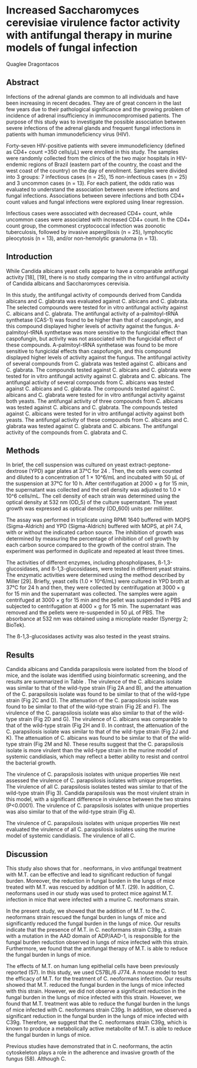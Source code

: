 # Increased Saccharomyces cerevisiae virulence factor activity with antifungal therapy in murine models of fungal infection
Quaglee Dragontacos


## Abstract
Infections of the adrenal glands are common to all individuals and have been increasing in recent decades. They are of great concern in the last few years due to their pathological significance and the growing problem of incidence of adrenal insufficiency in immunocompromised patients. The purpose of this study was to investigate the possible association between severe infections of the adrenal glands and frequent fungal infections in patients with human immunodeficiency virus (HIV).

Forty-seven HIV-positive patients with severe immunodeficiency (defined as CD4+ count =350 cells/µL) were enrolled in this study. The samples were randomly collected from the clinics of the two major hospitals in HIV-endemic regions of Brazil (eastern part of the country, the coast and the west coast of the country) on the day of enrollment. Samples were divided into 3 groups: 7 infectious cases (n = 25), 15 non-infectious cases (n = 25) and 3 uncommon cases (n = 13). For each patient, the odds ratio was evaluated to understand the association between severe infections and fungal infections. Associations between severe infections and both CD4+ count values and fungal infections were explored using linear regression.

Infectious cases were associated with decreased CD4+ count, while uncommon cases were associated with increased CD4+ count. In the CD4+ count group, the commonest cryptococcal infection was zoonotic tuberculosis, followed by invasive aspergillosis (n = 25), lymphocytic pleocytosis (n = 13), and/or non-hemolytic granuloma (n = 13).


## Introduction
While Candida albicans yeast cells appear to have a comparable antifungal activity [18], [19], there is no study comparing the in vitro antifungal activity of Candida albicans and Saccharomyces cerevisia.

In this study, the antifungal activity of compounds derived from Candida albicans and C. glabrata was evaluated against C. albicans and C. glabrata. The selected compounds were tested for in vitro antifungal activity against C. albicans and C. glabrata. The antifungal activity of a-palmitoyl-tRNA synthetase (CAS-1) was found to be higher than that of caspofungin, and this compound displayed higher levels of activity against the fungus. A-palmitoyl-tRNA synthetase was more sensitive to the fungicidal effect than caspofungin, but activity was not associated with the fungicidal effect of these compounds. A-palmitoyl-tRNA synthetase was found to be more sensitive to fungicidal effects than caspofungin, and this compound displayed higher levels of activity against the fungus. The antifungal activity of several compounds from C. glabrata was tested against C. albicans and C. glabrata. The compounds tested against C. albicans and C. glabrata were tested for in vitro antifungal activity against C. glabrata and C. albicans. The antifungal activity of several compounds from C. albicans was tested against C. albicans and C. glabrata. The compounds tested against C. albicans and C. glabrata were tested for in vitro antifungal activity against both yeasts. The antifungal activity of three compounds from C. albicans was tested against C. albicans and C. glabrata. The compounds tested against C. albicans were tested for in vitro antifungal activity against both yeasts. The antifungal activity of these compounds from C. albicans and C. glabrata was tested against C. glabrata and C. albicans. The antifungal activity of the compounds from C. glabrata and C.


## Methods
In brief, the cell suspension was cultured on yeast extract-peptone-dextrose (YPD) agar plates at 37°C for 24 . Then, the cells were counted and diluted to a concentration of 1 × 10^6/mL and incubated with 50 µL of the suspension at 37°C for 10 h. After centrifugation at 2000 × g for 15 min, the supernatant was collected and the cell density was adjusted to 1.0 × 10^6 cells/mL. The cell density of each strain was determined using the optical density at 532 nm (OD_5) of the culture supernatant. The yeast growth was expressed as optical density (OD_600) units per milliliter.

The assay was performed in triplicate using RPMI 1640 buffered with MOPS (Sigma-Aldrich) and YPD (Sigma-Aldrich) buffered with MOPS, at pH 7.4, with or without the indicated carbon source. The inhibition of growth was determined by measuring the percentage of inhibition of cell growth by each carbon source compared to the growth of the control strain. The experiment was performed in duplicate and repeated at least three times.

The activities of different enzymes, including phospholipases, ß-1,3-glucosidases, and ß-1,3-glucosidases, were tested in different yeast strains. The enzymatic activities were determined using the method described by Miller [29]. Briefly, yeast cells (1.0 × 10^6/mL) were cultured in YPD broth at 37°C for 24 h and then, they were collected by centrifugation at 3000 × g for 15 min and the supernatant was collected. The samples were again centrifuged at 3000 × g for 15 min and the pellet was suspended in PBS and subjected to centrifugation at 4000 × g for 15 min. The supernatant was removed and the pellets were re-suspended in 50 µL of PBS. The absorbance at 532 nm was obtained using a microplate reader (Synergy 2; BioTek).

The ß-1,3-glucosidases activity was also tested in the yeast strains.


## Results
Candida albicans and Candida parapsilosis were isolated from the blood of mice, and the isolate was identified using bioinformatic screening, and the results are summarized in Table . The virulence of the C. albicans isolate was similar to that of the wild-type strain (Fig 2A and B), and the attenuation of the C. parapsilosis isolate was found to be similar to that of the wild-type strain (Fig 2C and D). The attenuation of the C. parapsilosis isolate was found to be similar to that of the wild-type strain (Fig 2E and F). The virulence of the C. parapsilosis isolate was also similar to that of the wild-type strain (Fig 2D and G). The virulence of C. albicans was comparable to that of the wild-type strain (Fig 2H and I). In contrast, the attenuation of the C. parapsilosis isolate was similar to that of the wild-type strain (Fig 2J and K). The attenuation of C. albicans was found to be similar to that of the wild-type strain (Fig 2M and N). These results suggest that the C. parapsilosis isolate is more virulent than the wild-type strain in the murine model of systemic candidiasis, which may reflect a better ability to resist and control the bacterial growth.

The virulence of C. parapsilosis isolates with unique properties
We next assessed the virulence of C. parapsilosis isolates with unique properties. The virulence of all C. parapsilosis isolates tested was similar to that of the wild-type strain (Fig 3). Candida parapsilosis was the most virulent strain in this model, with a significant difference in virulence between the two strains (P<0.0001). The virulence of C. parapsilosis isolates with unique properties was also similar to that of the wild-type strain (Fig 4).

The virulence of C. parapsilosis isolates with unique properties
We next evaluated the virulence of all C. parapsilosis isolates using the murine model of systemic candidiasis. The virulence of all C.


## Discussion
This study also shows that for . neoformans, in vivo antifungal treatment with M.T. can be effective and lead to significant reduction of fungal burden. Moreover, the reduction in fungal burden in the lungs of mice treated with M.T. was rescued by addition of M.T. (29). In addition, C. neoformans used in our study was used to protect mice against M.T. infection in mice that were infected with a murine C. neoformans strain.

In the present study, we showed that the addition of M.T. to the C. neoformans strain rescued the fungal burden in lungs of mice and significantly reduced the fungal burden in the lungs of mice. Our results indicate that the presence of M.T. in C. neoformans strain C39g, a strain with a mutation in the AAD domain of ADP/AAD-1, is responsible for the fungal burden reduction observed in lungs of mice infected with this strain. Furthermore, we found that the antifungal therapy of M.T. is able to reduce the fungal burden in lungs of mice.

The effects of M.T. on human lung epithelial cells have been previously reported (57). In this study, we used C57BL/6 J774. A mouse model to test the efficacy of M.T. for the treatment of C. neoformans infection. Our results showed that M.T. reduced the fungal burden in the lungs of mice infected with this strain. However, we did not observe a significant reduction in the fungal burden in the lungs of mice infected with this strain. However, we found that M.T. treatment was able to reduce the fungal burden in the lungs of mice infected with C. neoformans strain C39g. In addition, we observed a significant reduction in the fungal burden in the lungs of mice infected with C39g. Therefore, we suggest that the C. neoformans strain C39g, which is known to produce a metabolically active metabolite of M.T. is able to reduce the fungal burden in lungs of mice.

Previous studies have demonstrated that in C. neoformans, the actin cytoskeleton plays a role in the adherence and invasive growth of the fungus (58). Although C.
